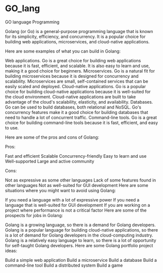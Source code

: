 # GO_lang
GO language Programming

Golang (or Go) is a general-purpose programming language that is known for its simplicity, efficiency, and concurrency. It is a popular choice for building web applications, microservices, and cloud-native applications.

Here are some examples of what you can build in Golang:

Web applications. Go is a great choice for building web applications because it is fast, efficient, and scalable. It is also easy to learn and use, making it a good choice for beginners.
Microservices. Go is a natural fit for building microservices because it is designed for concurrency and scalability. Microservices are small, self-contained services that can be easily scaled and deployed.
Cloud-native applications. Go is a popular choice for building cloud-native applications because it is well-suited for the cloud environment. Cloud-native applications are built to take advantage of the cloud's scalability, elasticity, and availability.
Databases. Go can be used to build databases, both relational and NoSQL. Go's concurrency features make it a good choice for building databases that need to handle a lot of concurrent traffic.
Command-line tools. Go is a great choice for building command-line tools because it is fast, efficient, and easy to use.

Here are some of the pros and cons of Golang:

Pros:

Fast and efficient
Scalable
Concurrency-friendly
Easy to learn and use
Well-supported
Large and active community


Cons:

Not as expressive as some other languages
Lack of some features found in other languages
Not as well-suited for GUI development
Here are some situations where you might want to avoid using Golang:

If you need a language with a lot of expressive power
If you need a language that is well-suited for GUI development
If you are working on a project where performance is not a critical factor
Here are some of the prospects for jobs in Golang:

Golang is a growing language, so there is a demand for Golang developers.
Golang is a popular language for building cloud-native applications, so there is a lot of demand for Golang developers in the cloud-computing industry.
Golang is a relatively easy language to learn, so there is a lot of opportunity for self-taught Golang developers.
Here are some Golang portfolio project ideas:

Build a simple web application
Build a microservice
Build a database
Build a command-line tool
Build a distributed system
Build a game
